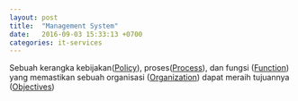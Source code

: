 ```yaml
---
layout: post
title:  "Management System"
date:   2016-09-03 15:33:13 +0700
categories: it-services
---
```


Sebuah kerangka kebijakan([Policy](/it-services/policy.html)), proses([Process](/it-services/process.html)), dan fungsi ([Function](/it-services/function.html)) yang memastikan sebuah organisasi ([Organization](/it-services/organization.html)) dapat meraih tujuannya ([Objectives](/it-services/objective.html))
